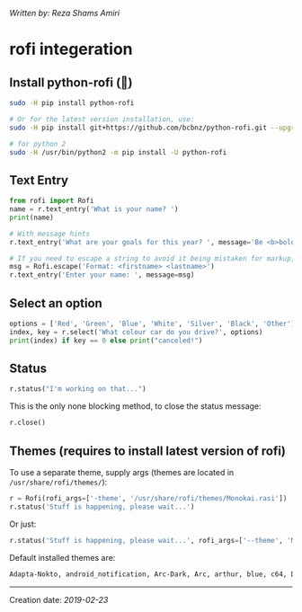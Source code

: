 _Written by: Reza Shams Amiri_
# rofi integeration

## Install python-rofi ([][GBPRAPMTMSGWR])

``` sh
sudo -H pip install python-rofi

# Or for the latest version installation, use: 
sudo -H pip install git+https://github.com/bcbnz/python-rofi.git --upgrade

# for python 2
sudo -H /usr/bin/python2 -m pip install -U python-rofi
```

## Text Entry
``` python
from rofi import Rofi
name = r.text_entry('What is your name? ')
print(name)

# With message hints
r.text_entry('What are your goals for this year? ', message='Be <b>bold</b>!')

# If you need to escape a string to avoid it being mistaken for markup, use the Rofi.escape() class method:
msg = Rofi.escape('Format: <firstname> <lastname>')
r.text_entry('Enter your name: ', message=msg)
```

## Select an option
``` python
options = ['Red', 'Green', 'Blue', 'White', 'Silver', 'Black', 'Other']
index, key = r.select('What colour car do you drive?', options)
print(index) if key == 0 else print("canceled!")
```

## Status
``` python
r.status("I'm working on that...")
```
This is the only none blocking method, to close the status message:
``` python
r.close()
```

## Themes (requires to install latest version of rofi)
To use a separate theme, supply args (themes are located in `/usr/share/rofi/themes/`):

``` python
r = Rofi(rofi_args=['-theme', '/usr/share/rofi/themes/Monokai.rasi'])
r.status('Stuff is happening, please wait...')
```
Or just:
``` python
r.status('Stuff is happening, please wait...', rofi_args=['--theme', 'Monokai'])
```
Default installed themes are:
``` sh
Adapta-Nokto, android_notification, Arc-Dark, Arc, arthur, blue, c64, DarkBlue, dmenu, glue_pro_blue, gruvbox-common, gruvbox-dark-hard, gruvbox-dark, gruvbox-dark-soft, gruvbox-light-hard, gruvbox-light, gruvbox-light-soft, Indego, lb, Monokai, paper-float, Paper, Pop-Dark, purple, sidebar, solarized_alternate, solarized
```
* * *
Creation date: _2019-02-23_

[GBPRAPMTMSGWR]: https://github.com/bcbnz/python-rofi